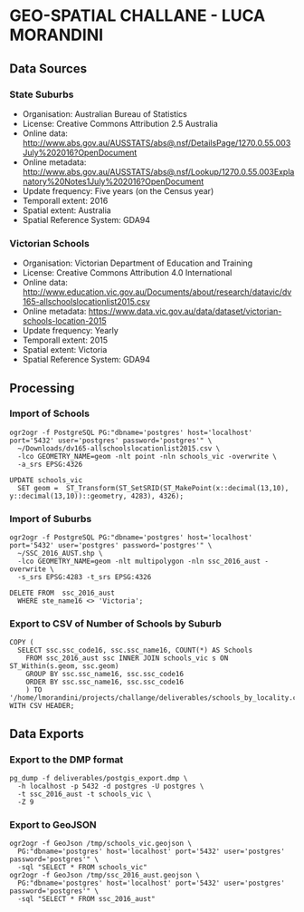 # GEO-SPATIAL CHALLANE - LUCA MORANDINI

## Data Sources

### State Suburbs 

* Organisation: Australian Bureau of Statistics
* License: Creative Commons Attribution 2.5 Australia
* Online data: http://www.abs.gov.au/AUSSTATS/abs@.nsf/DetailsPage/1270.0.55.003July%202016?OpenDocument
* Online metadata: http://www.abs.gov.au/AUSSTATS/abs@.nsf/Lookup/1270.0.55.003Explanatory%20Notes1July%202016?OpenDocument
* Update frequency: Five years (on the Census year) 
* Temporall extent: 2016
* Spatial extent: Australia
* Spatial Reference System: GDA94


### Victorian Schools 

* Organisation: Victorian Department of Education and Training
* License: Creative Commons Attribution 4.0 International 
* Online data: http://www.education.vic.gov.au/Documents/about/research/datavic/dv165-allschoolslocationlist2015.csv
* Online metadata: https://www.data.vic.gov.au/data/dataset/victorian-schools-location-2015
* Update frequency: Yearly 
* Temporall extent: 2015
* Spatial extent: Victoria
* Spatial Reference System: GDA94


## Processing

### Import of Schools

```
ogr2ogr -f PostgreSQL PG:"dbname='postgres' host='localhost' port='5432' user='postgres' password='postgres'" \
  ~/Downloads/dv165-allschoolslocationlist2015.csv \
  -lco GEOMETRY_NAME=geom -nlt point -nln schools_vic -overwrite \
  -a_srs EPSG:4326
```

```
UPDATE schools_vic 
  SET geom =  ST_Transform(ST_SetSRID(ST_MakePoint(x::decimal(13,10), y::decimal(13,10))::geometry, 4283), 4326);
```


### Import of Suburbs

```
ogr2ogr -f PostgreSQL PG:"dbname='postgres' host='localhost' port='5432' user='postgres' password='postgres'" \
  ~/SSC_2016_AUST.shp \
  -lco GEOMETRY_NAME=geom -nlt multipolygon -nln ssc_2016_aust -overwrite \
  -s_srs EPSG:4283 -t_srs EPSG:4326
```

```
DELETE FROM  ssc_2016_aust 
  WHERE ste_name16 <> 'Victoria';
```


### Export to CSV of Number of Schools by Suburb

```
COPY (
  SELECT ssc.ssc_code16, ssc.ssc_name16, COUNT(*) AS Schools
    FROM ssc_2016_aust ssc INNER JOIN schools_vic s ON ST_Within(s.geom, ssc.geom)
    GROUP BY ssc.ssc_name16, ssc.ssc_code16
    ORDER BY ssc.ssc_name16, ssc.ssc_code16
    ) TO '/home/lmorandini/projects/challange/deliverables/schools_by_locality.csv' WITH CSV HEADER;
```


## Data Exports

### Export to the DMP format

```
pg_dump -f deliverables/postgis_export.dmp \
  -h localhost -p 5432 -d postgres -U postgres \
  -t ssc_2016_aust -t schools_vic \
  -Z 9
```

### Export to GeoJSON
```
ogr2ogr -f GeoJson /tmp/schools_vic.geojson \
  PG:"dbname='postgres' host='localhost' port='5432' user='postgres' password='postgres'" \
  -sql "SELECT * FROM schools_vic"
ogr2ogr -f GeoJson /tmp/ssc_2016_aust.geojson \
  PG:"dbname='postgres' host='localhost' port='5432' user='postgres' password='postgres'" \
  -sql "SELECT * FROM ssc_2016_aust"
```

